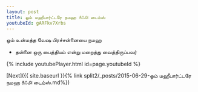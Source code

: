 ```yaml
---
layout: post
title: ஓம் மஹீபார்ட்டரே நமஹ ௧௦௮ டைம்ஸ்
youtubeId: gARFkv7Xrbs
---
```

 
 
 ஓம் உன்மத்த வேஷ பிரச்சன்னையை நமஹ  
 
 -  தன்னை ஒரு பைத்தியம் என்று மறைத்து வைத்திருப்பவர் 
 
  
 
  
 
 
 
 
 
 


{% include youtubePlayer.html id=page.youtubeId %}
 
[Next]({{ site.baseurl }}{% link  split2/_posts/2015-06-29-ஓம் மஹீபார்ட்டரே நமஹ ௧௦௮ டைம்ஸ்.md%})
 
